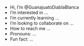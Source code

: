 -  Hi, I’m @GuanajuatoDiablaBlanca
-  I’m interested in ...
-  I’m currently learning ...
-  I’m looking to collaborate on ...
-  How to reach me ...
-  Pronouns: ...
-  Fun fact: ...

<!---
GuanajuatoDiablaBlanca/GuanajuatoDiablaBlanca is a ✨ special ✨ repository because its `README.md` (this file) appears on your GitHub profile.
You can click the Preview link to take a look at your changes.
--->
